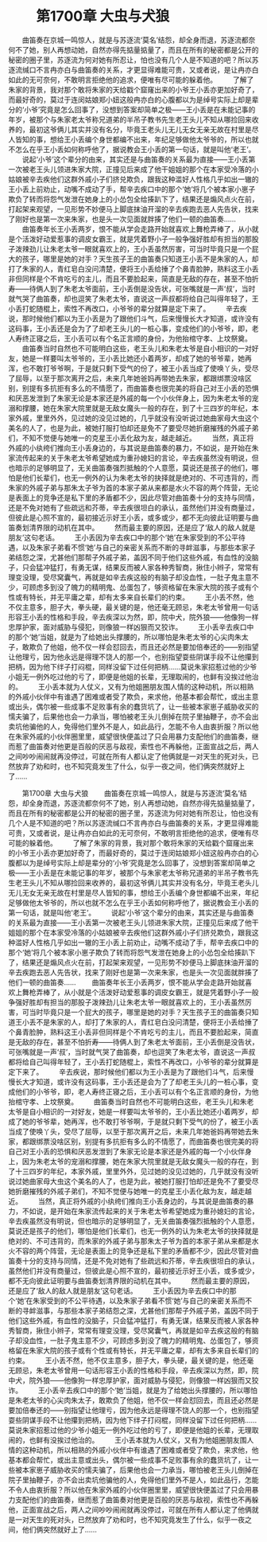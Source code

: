 # 　　第1700章 大虫与犬狼
　　曲笛奏在京城一鸣惊人，就是与苏逐流‘莫名’结怨，却全身而退，苏逐流都奈何不了她，别人再想动她，自然亦得先掂量掂量了，而且在所有的秘密都是公开的秘密的圈子里，苏逐流为何对她有所忍让，怕也没有几个人是不知道的吧？所以苏逐流缄口不言冉亦白与曲笛奏的关系，才更显得难能可贵，又或者说，是让冉亦白如此的无可奈何，不敢明言拒绝他的追求，便唯有尽可能的躲着他。
　　了解了朱家的背景，我对那个敢将朱家的天给戳个窟窿出来的小爷王小丢亦更加好奇了，而最好奇的，莫过于连闵姑娘郑小妞这般冉亦白的心腹都以为是绰号实际上却是辈分的‘小爷’究竟是怎么回事了，没想到答案却简单之极——王小丢是在未能记事的年岁，被那个与朱家老太爷称兄道弟的半吊子教书先生老王头儿不知从哪捡回来收养的，最初这爷俩儿其实并没有名分，毕竟王老头儿无儿无女无亲无故在村里是尽人皆知的事，想给王小丢编个身世都编不出来，年纪足够做他太爷爷的，所以也就不怎么在乎王小丢如何称呼他了，据说教会王小丢的第一句话，就是叫他‘老王’。
　　说起‘小爷’这个辈分的由来，其实还是与曲笛奏的关系最为直接——王小丢第一次被老王头儿领进朱家大院，正撞见后来成了他干姐姐的那个在本家受冷落的小姑娘被辛去疾他们这群外戚小子们挤兑欺负，跟我这种滥好人性格几乎如出一辙的王小丢上前劝止，动嘴不成动了手，帮辛去疾口中的那个‘她’将几个被本家小崽子欺负了转而将怨气发泄在她身上的小怂包全给揍趴下了，结果还是煽风点火在前，打起架来观望，一见形势不妙便马上脚底抹油开溜的辛去疾跑去恶人先告状，找来了刚好也是第一次来朱家，也是头一次见面就胖揍了他们一顿的曲笛奏……
　　曲笛奏年长王小丢两岁，恨不能从学会走路开始就喜欢上舞枪弄棒了，从小就是个活泼好动爱惹事的调皮女霸王，就是凭着野小子一般争强好胜却有担当的那股子泼辣劲儿让朱老太爷一眼就喜欢上的，王小丢虽然厉害，可当时毕竟只是一个屁大的孩子，哪里是她的对手？天生孩子王的曲笛奏只知道王小丢不是朱家的人，却打了朱家的人，青红皂白没问清楚，便将王小丢给捶了个鼻青脸肿，熟料这王小丢非但同样是个不肯吃亏的主儿，而且不要脸起来，简直是无敌的存在，甚至不怕折寿——待俩人到了朱老太爷面前，王小丢倒是没告状，可张嘴就是一声‘叔’，当时就气哭了曲笛奏，却也逗笑了朱老太爷，直说这一声叔都将给自己叫得年轻了，王小丢打蛇随棍上，索性不再改口，小爷爷的辈分就算是定下来了。
　　辛去疾说，那时候他们都以为王小丢是为了跟他们斗气，后来慢慢长大才知道，或许没有这码事，王小丢还是会为了了却老王头儿的一桩心事，变成他们的小爷爷，即，老人寿终正寝之后，王小丢可以有个名正言顺的身份，为他抬棺守孝、上坟祭奠。
　　曲笛奏当时自然也不可能明白这些，老王头儿和朱老太爷是自小相识的一对好友，她是一样要叫太爷爷的，王小丢比她还小着两岁，却成了她的爷爷辈，她再浑，也不敢打爷爷啊，于是就只剩下受气的份了，被王小丢当成了使唤丫头，受尽了屈辱，以至于那次离开之后，未来几年她爸妈再带她去朱家，都跟绑票没啥区别，别提有多抗拒有多么的不情愿了，而曲笛奏也很完美的将自己对王小丢的恐惧和厌恶发泄到了朱家无论是本家还是外戚的每一个小伙伴身上，因为朱老太爷的宠溺和撑腰，她在朱家大院里就是无敌女魔头一般的存在，到了十三四岁的年纪，本家外戚，里里外外，见过她的没见过她的，几乎就没有没听说过她曲家母大虫这个美名的人了，也是为此，被她打服打怕却还是免不了要受尽她折磨摧残的外戚子弟们，不知不觉便与她唯一的克星王小丢化敌为友，越走越近。
　　当然，真正将外戚的小纨绔们推向王小丢身边的，与其说是曲笛奏的暴力，不如说，是开始在朱家流传起来的关于朱老太爷希望她成为重孙媳妇的言论，辛去疾虽然没有明说，但也暗示的足够明显了，无关曲笛奏强烈抵触的个人意愿，莫说还是孩子的他们，哪怕是他们长辈们，也无一例外的认为朱老太爷的抉择就是绝对的、不可违背的，而朱家的外戚子弟与那朱太子爷为首的本家子弟从来都是水火不容的两个阵营，无论是表面上的竞争还是私下里的矛盾都不少，因此尽管对曲笛奏十分的支持与同情，还是不免对她有了些疏远和芥蒂，辛去疾很坦白的承认，虽然他们并没有商量过，但彼此是心照不宣的，最初接近示好王小丢，或多或少，都不无向彼此证明要与曲笛奏划清界限的动机在其中。
　　然而最主要的原因，还是应了‘敌人的敌人就是朋友’这句老话。
　　王小丢因为辛去疾口中的那个‘她’在朱家受到的不公平待遇，以及朱家子弟看不惯‘她’与自己的亲密关系而不断的寻衅滋事，与那些本家子弟结怨之深，尤甚他们那帮子外戚子弟，盖因不同于他们这些外戚，有血性的没脑子，只会猛冲猛打，有勇无谋，结果反而被人家各种秀智商，揪住小辫子，常常有理变没理，受尽窝囊气，再就是如辛去疾这般的有脑子却没血性，一肚子鬼主意不少，可顾虑多到没了魄力的精明鬼、怂蛋包了，够资格留在朱家大院的孩子或有个性或有特长，并无平庸之辈，却有太多来自长辈们的约束。
　　王小丢不然，他不仅主意多，胆子大，拳头硬，最关键的是，他还毫无顾忌，朱老太爷曾用一句话形容王小丢的性格和手段，辛去疾深以为然，即，院中犬，院外狼——他像狗一样忠厚护家，面对威胁与侵犯，则像狼一样凶狠而又狡诈。
　　王小丢辛去疾口中的那个‘她’当姐，就是为了给她出头撑腰的，所以哪怕是朱老太爷的心尖肉朱太子，敢欺负了他姐，他不仅一样会怼回去，而且还必然是要加倍奉还的——别指望让他理亏，因为他永远是得理不饶人的那一个，也别指望耍些阴谋手段不让他攥到把柄，因为他下绊子打闷棍，同样没留下过任何把柄……莫说朱家招惹过他的少爷小姐无一例外吃过他的亏了，即便是他姐的长辈，无理取闹的，也鲜有没挨过他治的。
　　王小丢本就为人仗义，又有为他姐圈朋友围人情的这种动机，所以相熟的外戚小伙伴中有谁遇了困难或者受了欺负，来求他，他基本都会帮忙，或出主意或出头，偶尔被一些成事不足败事有余的蠢货坑了，让一些被本家崽子威胁收买的懦夫骗了，后果他也会一力承当，哪怕被老王头儿倒掉在院子里抽鞭子，亦不会出卖坑他骗他的人，免得他们里外不是人，如此品行，怎能不令人由衷折服？所以他在朱家外戚的小伙伴圈里里，威望很快便盖过了只会用暴力支配他们的曲笛奏，继而惹了曲笛奏对他更是百般的厌恶与敌视，索性也不再躲他，正面宣战之后，两人之间吵吵闹闹就再没停过，可就在所有人都认定了他俩就是一对天生的死对头，已然放弃了劝和时，也不知究竟发生了什么，似乎一夜之间，他们俩突然就好上了……

　　第1700章 大虫与犬狼
　　曲笛奏在京城一鸣惊人，就是与苏逐流‘莫名’结怨，却全身而退，苏逐流都奈何不了她，别人再想动她，自然亦得先掂量掂量了，而且在所有的秘密都是公开的秘密的圈子里，苏逐流为何对她有所忍让，怕也没有几个人是不知道的吧？所以苏逐流缄口不言冉亦白与曲笛奏的关系，才更显得难能可贵，又或者说，是让冉亦白如此的无可奈何，不敢明言拒绝他的追求，便唯有尽可能的躲着他。
　　了解了朱家的背景，我对那个敢将朱家的天给戳个窟窿出来的小爷王小丢亦更加好奇了，而最好奇的，莫过于连闵姑娘郑小妞这般冉亦白的心腹都以为是绰号实际上却是辈分的‘小爷’究竟是怎么回事了，没想到答案却简单之极——王小丢是在未能记事的年岁，被那个与朱家老太爷称兄道弟的半吊子教书先生老王头儿不知从哪捡回来收养的，最初这爷俩儿其实并没有名分，毕竟王老头儿无儿无女无亲无故在村里是尽人皆知的事，想给王小丢编个身世都编不出来，年纪足够做他太爷爷的，所以也就不怎么在乎王小丢如何称呼他了，据说教会王小丢的第一句话，就是叫他‘老王’。
　　说起‘小爷’这个辈分的由来，其实还是与曲笛奏的关系最为直接——王小丢第一次被老王头儿领进朱家大院，正撞见后来成了他干姐姐的那个在本家受冷落的小姑娘被辛去疾他们这群外戚小子们挤兑欺负，跟我这种滥好人性格几乎如出一辙的王小丢上前劝止，动嘴不成动了手，帮辛去疾口中的那个‘她’将几个被本家小崽子欺负了转而将怨气发泄在她身上的小怂包全给揍趴下了，结果还是煽风点火在前，打起架来观望，一见形势不妙便马上脚底抹油开溜的辛去疾跑去恶人先告状，找来了刚好也是第一次来朱家，也是头一次见面就胖揍了他们一顿的曲笛奏……
　　曲笛奏年长王小丢两岁，恨不能从学会走路开始就喜欢上舞枪弄棒了，从小就是个活泼好动爱惹事的调皮女霸王，就是凭着野小子一般争强好胜却有担当的那股子泼辣劲儿让朱老太爷一眼就喜欢上的，王小丢虽然厉害，可当时毕竟只是一个屁大的孩子，哪里是她的对手？天生孩子王的曲笛奏只知道王小丢不是朱家的人，却打了朱家的人，青红皂白没问清楚，便将王小丢给捶了个鼻青脸肿，熟料这王小丢非但同样是个不肯吃亏的主儿，而且不要脸起来，简直是无敌的存在，甚至不怕折寿——待俩人到了朱老太爷面前，王小丢倒是没告状，可张嘴就是一声‘叔’，当时就气哭了曲笛奏，却也逗笑了朱老太爷，直说这一声叔都将给自己叫得年轻了，王小丢打蛇随棍上，索性不再改口，小爷爷的辈分就算是定下来了。
　　辛去疾说，那时候他们都以为王小丢是为了跟他们斗气，后来慢慢长大才知道，或许没有这码事，王小丢还是会为了了却老王头儿的一桩心事，变成他们的小爷爷，即，老人寿终正寝之后，王小丢可以有个名正言顺的身份，为他抬棺守孝、上坟祭奠。
　　曲笛奏当时自然也不可能明白这些，老王头儿和朱老太爷是自小相识的一对好友，她是一样要叫太爷爷的，王小丢比她还小着两岁，却成了她的爷爷辈，她再浑，也不敢打爷爷啊，于是就只剩下受气的份了，被王小丢当成了使唤丫头，受尽了屈辱，以至于那次离开之后，未来几年她爸妈再带她去朱家，都跟绑票没啥区别，别提有多抗拒有多么的不情愿了，而曲笛奏也很完美的将自己对王小丢的恐惧和厌恶发泄到了朱家无论是本家还是外戚的每一个小伙伴身上，因为朱老太爷的宠溺和撑腰，她在朱家大院里就是无敌女魔头一般的存在，到了十三四岁的年纪，本家外戚，里里外外，见过她的没见过她的，几乎就没有没听说过她曲家母大虫这个美名的人了，也是为此，被她打服打怕却还是免不了要受尽她折磨摧残的外戚子弟们，不知不觉便与她唯一的克星王小丢化敌为友，越走越近。
　　当然，真正将外戚的小纨绔们推向王小丢身边的，与其说是曲笛奏的暴力，不如说，是开始在朱家流传起来的关于朱老太爷希望她成为重孙媳妇的言论，辛去疾虽然没有明说，但也暗示的足够明显了，无关曲笛奏强烈抵触的个人意愿，莫说还是孩子的他们，哪怕是他们长辈们，也无一例外的认为朱老太爷的抉择就是绝对的、不可违背的，而朱家的外戚子弟与那朱太子爷为首的本家子弟从来都是水火不容的两个阵营，无论是表面上的竞争还是私下里的矛盾都不少，因此尽管对曲笛奏十分的支持与同情，还是不免对她有了些疏远和芥蒂，辛去疾很坦白的承认，虽然他们并没有商量过，但彼此是心照不宣的，最初接近示好王小丢，或多或少，都不无向彼此证明要与曲笛奏划清界限的动机在其中。
　　然而最主要的原因，还是应了‘敌人的敌人就是朋友’这句老话。
　　王小丢因为辛去疾口中的那个‘她’在朱家受到的不公平待遇，以及朱家子弟看不惯‘她’与自己的亲密关系而不断的寻衅滋事，与那些本家子弟结怨之深，尤甚他们那帮子外戚子弟，盖因不同于他们这些外戚，有血性的没脑子，只会猛冲猛打，有勇无谋，结果反而被人家各种秀智商，揪住小辫子，常常有理变没理，受尽窝囊气，再就是如辛去疾这般的有脑子却没血性，一肚子鬼主意不少，可顾虑多到没了魄力的精明鬼、怂蛋包了，够资格留在朱家大院的孩子或有个性或有特长，并无平庸之辈，却有太多来自长辈们的约束。
　　王小丢不然，他不仅主意多，胆子大，拳头硬，最关键的是，他还毫无顾忌，朱老太爷曾用一句话形容王小丢的性格和手段，辛去疾深以为然，即，院中犬，院外狼——他像狗一样忠厚护家，面对威胁与侵犯，则像狼一样凶狠而又狡诈。
　　王小丢辛去疾口中的那个‘她’当姐，就是为了给她出头撑腰的，所以哪怕是朱老太爷的心尖肉朱太子，敢欺负了他姐，他不仅一样会怼回去，而且还必然是要加倍奉还的——别指望让他理亏，因为他永远是得理不饶人的那一个，也别指望耍些阴谋手段不让他攥到把柄，因为他下绊子打闷棍，同样没留下过任何把柄……莫说朱家招惹过他的少爷小姐无一例外吃过他的亏了，即便是他姐的长辈，无理取闹的，也鲜有没挨过他治的。
　　王小丢本就为人仗义，又有为他姐圈朋友围人情的这种动机，所以相熟的外戚小伙伴中有谁遇了困难或者受了欺负，来求他，他基本都会帮忙，或出主意或出头，偶尔被一些成事不足败事有余的蠢货坑了，让一些被本家崽子威胁收买的懦夫骗了，后果他也会一力承当，哪怕被老王头儿倒掉在院子里抽鞭子，亦不会出卖坑他骗他的人，免得他们里外不是人，如此品行，怎能不令人由衷折服？所以他在朱家外戚的小伙伴圈里里，威望很快便盖过了只会用暴力支配他们的曲笛奏，继而惹了曲笛奏对他更是百般的厌恶与敌视，索性也不再躲他，正面宣战之后，两人之间吵吵闹闹就再没停过，可就在所有人都认定了他俩就是一对天生的死对头，已然放弃了劝和时，也不知究竟发生了什么，似乎一夜之间，他们俩突然就好上了……

